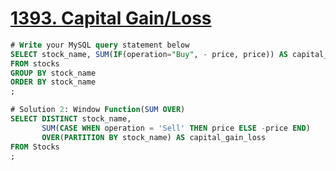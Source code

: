# [1393. Capital Gain/Loss](https://leetcode.com/problems/capital-gainloss)

```sql
# Write your MySQL query statement below
SELECT stock_name, SUM(IF(operation="Buy", - price, price)) AS capital_gain_loss
FROM stocks
GROUP BY stock_name
ORDER BY stock_name
;

# Solution 2: Window Function(SUM OVER)
SELECT DISTINCT stock_name, 
       SUM(CASE WHEN operation = 'Sell' THEN price ELSE -price END)
       OVER(PARTITION BY stock_name) AS capital_gain_loss
FROM Stocks
;
```
